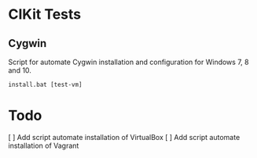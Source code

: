 # CIKit Tests

## Cygwin

Script for automate Cygwin installation and configuration for Windows 7, 8 and 10.

```shell
install.bat [test-vm]
```

# Todo

[ ] Add script automate installation of VirtualBox
[ ] Add script automate installation of Vagrant
